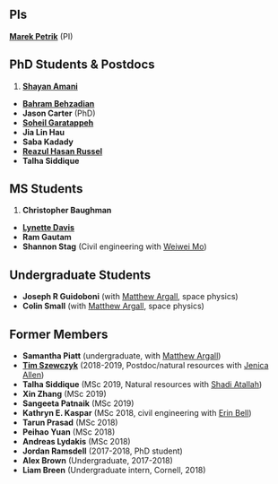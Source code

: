 ## PIs

[**Marek Petrik**](http://cs.unh.edu/~mpetrik) (PI)

## PhD Students & Postdocs

1. [**Shayan Amani**](https://shayanamani.com/) 
* [**Bahram Behzadian**](https://buiksat.github.io/)
* **Jason Carter** (PhD)
* [**Soheil Garatappeh**](http://www.cs.unh.edu/~sg1147/)
* **Jia Lin Hau**
* **Saba Kadady**
* [**Reazul Hasan Russel**](http://cs.unh.edu/~rr1042/reazul.html) 
* **Talha Siddique** 

## MS Students

1. **Christopher Baughman** 
* [**Lynette Davis**](https://ccom.unh.edu/user/ldavis)
* **Ram Gautam**
* **Shannon Stag** (Civil engineering with [Weiwei Mo](https://ceps.unh.edu/person/weiwei-mo))

## Undergraduate Students

* **Joseph R Guidoboni** (with [Matthew Argall](https://mypages.unh.edu/argallmr/bio), space physics)
* **Colin Small** (with [Matthew Argall](https://mypages.unh.edu/argallmr/bio), space physics)

## Former Members

* **Samantha Piatt** (undergraduate, with [Matthew Argall](https://mypages.unh.edu/argallmr/bio))
* [**Tim Szewczyk**](https://scholar.google.com/citations?user=cS4sYDAAAAAJ&hl=en) (2018-2019, Postdoc/natural resources with [Jenica Allen](https://scholar.google.com/citations?user=fSoN2iYAAAAJ&hl=en))
* **Talha Siddique** (MSc 2019, Natural resources with [Shadi Atallah](https://colsa.unh.edu/person/shadi-s-atallah))
* **Xin Zhang** (MSc 2019)
* **Sangeeta Patnaik** (MSc 2019)
* **Kathryn E. Kaspar** (MSc 2018, civil engineering with [Erin Bell](https://ceps.unh.edu/person/erin-bell))
* **Tarun Prasad** (MSc 2018)
* **Peihao Yuan** (MSc 2018)
* **Andreas Lydakis** (MSc 2018)
* **Jordan Ramsdell** (2017-2018, PhD student)
* **Alex Brown** (Undergraduate, 2017-2018)
* **Liam Breen** (Undergraduate intern, Cornell, 2018)
